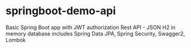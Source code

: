 # springboot-demo-api

Basic Spring Boot app with JWT authorization
Rest API - JSON
H2 in memory database
includes Spring Data JPA, Spring Security, Swagger2, Lombok
